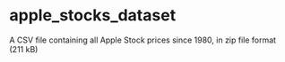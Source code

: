 # apple_stocks_dataset
A CSV file containing all Apple Stock prices since 1980, in zip file format (211 kB)
